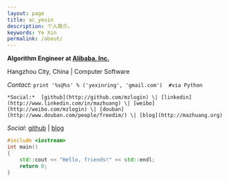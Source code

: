 ```yaml
---
layout: page
title: ac_yexin
description: 个人简介。
keywords: Ye Xin
permalink: /about/
---
```


**Algorithm Engineer at [Alibaba, Inc.](http://www.alibaba.com)**

Hangzhou City, China \| Computer Software
  

*Contact:* `print '%s@%s' % ('yexinring', 'gmail.com')  #via Python`
```
*Social:*  [github](http://github.com/mzlogin) \| [linkedin](http://www.linkedin.com/in/mazhuang) \| [weibo](http://weibo.com/mzlogin) \| [douban](http://www.douban.com/people/freedim/) \| [blog](http://mazhuang.org)
```
*Social:*  [github](http://github.com/yemika) \| [blog](http://yexinring.com)
    
```c++
#include <iostream>
int main()
{
	std::cout << "Hello, friends!" << std::endl;
	return 0;
}
```
